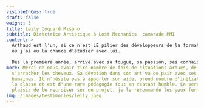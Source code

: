 ```yaml
---
visibleInCms: true
draft: false
weight: 3
title: Leïly Coquard Misono
subtitle: Directrice Artistique à Lost Mechanics, camarade MMI
content: >
  Arthaud est l'un, si ce n'est LE pilier des développeurs de la formation MMI
  où j'ai eu la chance d'étudier avec lui.

  Dès la première année, arrivé avec sa fougue, sa passion, ses connaissances et sa curiosité sans limites, il a inspiré beaucoup d'entre nous, et pas seulement du côté technique. 
more: Merci de nous avoir tiré nombre de fois de situations ardues, de bugs à
  s'arracher les cheveux. Sa dévotion dans son art va de pair avec ses qualités
  humaines. Il n'hésite pas à apporter son aide, prend nombre d'initiatives pour
  la classe et est d'une rare pédagogie tout en restant humble. Ça serait un
  plaisir de le recroiser sur un projet, je le recommande les yeux fermés.
img: /images/testimonies/leily.jpeg
---
```

